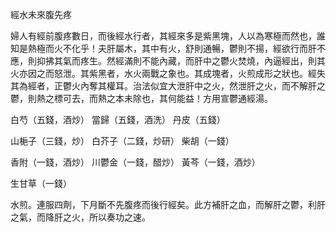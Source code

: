 經水未來腹先疼

婦人有經前腹疼數日，而後經水行者，其經來多是紫黑塊，人以為寒極而然也，誰知是熱極而火不化乎！夫肝屬木，其中有火，舒則通暢，鬱則不揚，經欲行而肝不應，則抑拂其氣而疼生。然經滿則不能內藏，而肝中之鬱火焚燒，內逼經出，則其火亦因之而怒泄。其紫黑者，水火兩戰之象也。其成塊者，火煎成形之狀也。經失其為經者，正鬱火內奪其權耳。治法似宜大泄肝中之火，然泄肝之火，而不解肝之鬱，則熱之標可去，而熱之本未除也，其何能益！方用宣鬱通經湯。

白芍（五錢，酒炒） 當歸（五錢，酒洗） 丹皮（五錢） 

山梔子（三錢，炒） 白芥子（二錢，炒研） 柴胡（一錢） 

香附（一錢，酒炒） 川鬱金（一錢，醋炒） 黃芩（一錢，酒炒） 

生甘草（一錢） 

水煎。連服四劑，下月斷不先腹疼而後行經矣。此方補肝之血，而解肝之鬱，利肝之氣，而降肝之火，所以奏功之速。 

